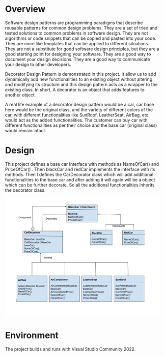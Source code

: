 # Overview

Software design patterns are programming paradigms that describe reusable patterns for common design problems. They are a set of tried and tested solutions to common problems in software design. They are not algorithms or code snippets that can be copied and pasted into your code. They are more like templates that can be applied to different situations. They are not a substitute for good software design principles, but they are a good starting point for designing your software. They are a good way to document your design decisions. They are a good way to communicate your design to other developers.

Decorator Design Pattern is demonstrated in this project. It allow us to add dynamically add new functionalities to an existing object without altering and modifying its structure and this design pattern acts as a wrapper to the existing class. In short, A decorator is an object that adds features to another object.

A real life example of a decorator design pattern would be a car, car base here would be the original class, and the variety of different colors of the car, with different functionalities like SunRoof, LeatherSeat, AirBag, etc. would act as the added functionalities. The customer can buy car with different functionalities as per their choice and the base car (original class) would remain intact.

# Design

This project defines a base car Interface with methods as NameOfCar() and PriceOfCar() . Then blackCar and redCar implements the interface with its methods. Then I defines the CarDecorator class which will add additional functionalities to the base car and after adding it will again will be a object which can be further decorate. So all the additional functionalities inherits the decorator class.

<img src="./Design.png"/>


# Environment

The project builds and runs with Visual Studio Community 2022.
